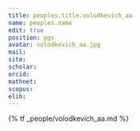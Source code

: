 ```yaml
---
title: peoples.title.volodkevich_aa
name: peoples.name
edit: true
position: pgs
avatar: volodkevich_aa.jpg
mail:
site:
scholar:
orcid:
mathnet:
scopus:
elib:
---
```


{% tf _people/volodkevich_aa.md %}
